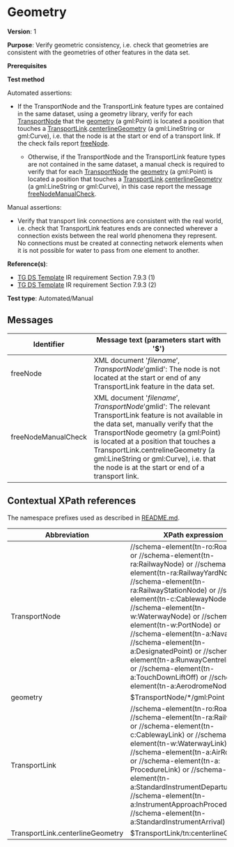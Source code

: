 # Geometry

**Version**: 1

**Purpose**: Verify geometric consistency, i.e. check that geometries are consistent with the geometries of other features in the data set.

**Prerequisites**

**Test method**

Automated assertions:

* If the TransportNode and the TransportLink feature types are contained in the same dataset, using a geometry library, verify for each [TransportNode](#TransportNode) that the [geometry](#geometry) (a gml:Point) is located a position that touches a [TransportLink](#TransportLink).[centerlineGeometry](#centerlineGeometry) (a gml:LineString or gml:Curve), i.e. that the node is at the start or end of a transport link. If the check fails report [freeNode](#freeNode).

  *  Otherwise, if the TransportNode and the TransportLink feature types are not contained in the same dataset, a manual check is required to verify that for each [TransportNode](#TransportNode) the [geometry](#geometry) (a gml:Point) is located a position that touches a [TransportLink](#TransportLink).[centerlineGeometry](#centerlineGeometry) (a gml:LineString or gml:Curve), in this case report the message [freeNodeManualCheck](#freeNodeManualCheck).

Manual assertions:

* Verify that transport link connections are consistent with the real world, i.e. check that TransportLink features ends are connected wherever a connection exists between the real world phenomena they represent. No connections must be created at connecting network elements when it is not possible for water to pass from one element to another.

**Reference(s)**: 

* [TG DS Template](http://inspire.ec.europa.eu/id/ats/data-tn/3.2/tn-as/README#ref_TG_DS_tmpl) IR requirement Section 7.9.3 (1)
* [TG DS Template](http://inspire.ec.europa.eu/id/ats/data-tn/3.2/tn-as/README#ref_TG_DS_tmpl) IR requirement Section 7.9.3 (2)

**Test type**: Automated/Manual

## Messages

Identifier  |  Message text (parameters start with '$')
---------------------------------------------------------- | -------------------------------------------------------------------------
freeNode <a name="freeNode"/>  |  XML document '$filename', TransportNode '$gmlid': The node is not located at the start or end of any TransportLink feature in the data set.
freeNodeManualCheck <a name="freeNodeManualCheck"/>  |  XML document '$filename', TransportNode '$gmlid': The relevant TransportLink feature is not available in the data set, manually verify that the TransportNode geometry (a gml:Point) is located at a position that touches a TransportLink.centrelineGeometry (a gml:LineString or gml:Curve), i.e. that the node is at the start or end of a transport link.

## Contextual XPath references

The namespace prefixes used as described in [README.md](http://inspire.ec.europa.eu/id/ats/data-tn/3.2/tn-as/README#namespaces).

Abbreviation                                               |  XPath expression
---------------------------------------------------------- | -------------------------------------------------------------------------
TransportNode <a name="TransportNode"></a> 	| 	//schema-element(tn-ro:RoadNode) or //schema-element(tn-ra:RailwayNode) or //schema-element(tn-ra:RailwayYardNode) or //schema-element(tn-ra:RailwayStationNode) or //schema-element(tn-c:CablewayNode) or //schema-element(tn-w:WaterwayNode) or //schema-element(tn-w:PortNode) or //schema-element(tn-a:Navaid) or //schema-element(tn-a:DesignatedPoint) or //schema-element(tn-a:RunwayCentrelinePoint) or //schema-element(tn-a:TouchDownLiftOff) or //schema-element(tn-a:AerodromeNode)
geometry <a name="geometry"></a>   | $TransportNode/*/gml:Point
TransportLink <a name="TransportLink"></a> 	| 	//schema-element(tn-ro:RoadLink) or //schema-element(tn-ra:RailwayLink) or //schema-element(tn-c:CablewayLink) or //schema-element(tn-w:WaterwayLink) or //schema-element(tn-a:AirRouteLink) or //schema-element(tn-a: ProcedureLink) or //schema-element(tn-a:StandardInstrumentDeparture) or //schema-element(tn-a:InstrumentApproachProcedure) or //schema-element(tn-a:StandardInstrumentArrival)
TransportLink.centerlineGeometry <a name="centerlineGeometry"></a>   | $TransportLink/tn:centerlineGeometry 
